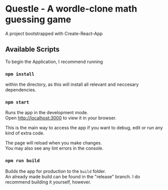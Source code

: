# Questle - A wordle-clone math guessing game

A project bootstrapped with Create-React-App

## Available Scripts

To begin the Application, I recommend running 

### `npm install`

within the directory, as this will install all relevant and neccesary dependencies. 

### `npm start`

Runs the app in the development mode.\
Open [http://localhost:3000](http://localhost:3000) to view it in your browser.

This is the main way to access the app if you want to debug, edit or run any kind of extra code.

The page will reload when you make changes.\
You may also see any lint errors in the console.

### `npm run build`

Builds the app for production to the `build` folder.\
An already made build can be found in the "release" branch. I do recommend building it yourself, however.
